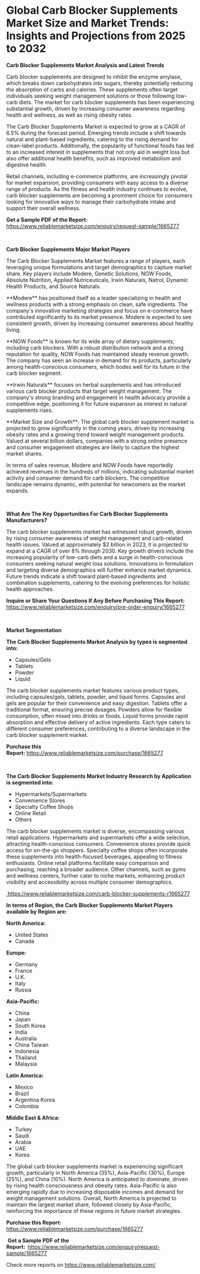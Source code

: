 <p><h1>Global Carb Blocker Supplements Market Size and Market Trends: Insights and Projections from 2025 to 2032</h1></p><p><strong>Carb Blocker Supplements Market Analysis and Latest Trends</strong></p>
<p><p>Carb blocker supplements are designed to inhibit the enzyme amylase, which breaks down carbohydrates into sugars, thereby potentially reducing the absorption of carbs and calories. These supplements often target individuals seeking weight management solutions or those following low-carb diets. The market for carb blocker supplements has been experiencing substantial growth, driven by increasing consumer awareness regarding health and wellness, as well as rising obesity rates. </p><p>The Carb Blocker Supplements Market is expected to grow at a CAGR of 6.5% during the forecast period. Emerging trends include a shift towards natural and plant-based ingredients, catering to the rising demand for clean-label products. Additionally, the popularity of functional foods has led to an increased interest in supplements that not only aid in weight loss but also offer additional health benefits, such as improved metabolism and digestive health. </p><p>Retail channels, including e-commerce platforms, are increasingly pivotal for market expansion, providing consumers with easy access to a diverse range of products. As the fitness and health industry continues to evolve, carb blocker supplements are becoming a prominent choice for consumers looking for innovative ways to manage their carbohydrate intake and support their overall wellness.</p></p>
<p><strong>Get a Sample PDF of the Report:&nbsp;</strong> <a href="https://www.reliablemarketsize.com/enquiry/request-sample/1665277?utm_campaign=2472&utm_medium=2&utm_source=Github&utm_content=ia&utm_term=08032025&utm_id=carb-blocker-supplements">https://www.reliablemarketsize.com/enquiry/request-sample/1665277</a></p>
<p>&nbsp;</p>
<p><strong>Carb Blocker Supplements Major Market Players</strong></p>
<p><p>The Carb Blocker Supplements Market features a range of players, each leveraging unique formulations and target demographics to capture market share. Key players include Modere, Genetic Solutions, NOW Foods, Absolute Nutrition, Applied Nutriceuticals, Irwin Naturals, Natrol, Dynamic Health Products, and Source Naturals.</p><p>**Modere** has positioned itself as a leader specializing in health and wellness products with a strong emphasis on clean, safe ingredients. The company's innovative marketing strategies and focus on e-commerce have contributed significantly to its market presence. Modere is expected to see consistent growth, driven by increasing consumer awareness about healthy living.</p><p>**NOW Foods** is known for its wide array of dietary supplements, including carb blockers. With a robust distribution network and a strong reputation for quality, NOW Foods has maintained steady revenue growth. The company has seen an increase in demand for its products, particularly among health-conscious consumers, which bodes well for its future in the carb blocker segment.</p><p>**Irwin Naturals** focuses on herbal supplements and has introduced various carb blocker products that target weight management. The company's strong branding and engagement in health advocacy provide a competitive edge, positioning it for future expansion as interest in natural supplements rises.</p><p>**Market Size and Growth**: The global carb blocker supplement market is projected to grow significantly in the coming years, driven by increasing obesity rates and a growing trend toward weight management products. Valued at several billion dollars, companies with a strong online presence and consumer engagement strategies are likely to capture the highest market shares.</p><p>In terms of sales revenue, Modere and NOW Foods have reportedly achieved revenues in the hundreds of millions, indicating substantial market activity and consumer demand for carb blockers. The competitive landscape remains dynamic, with potential for newcomers as the market expands.</p></p>
<p>&nbsp;</p>
<p><strong>What Are The Key Opportunities For Carb Blocker Supplements Manufacturers?</strong></p>
<p><p>The carb blocker supplements market has witnessed robust growth, driven by rising consumer awareness of weight management and carb-related health issues. Valued at approximately $2 billion in 2023, it is projected to expand at a CAGR of over 8% through 2030. Key growth drivers include the increasing popularity of low-carb diets and a surge in health-conscious consumers seeking natural weight loss solutions. Innovations in formulation and targeting diverse demographics will further enhance market dynamics. Future trends indicate a shift toward plant-based ingredients and combination supplements, catering to the evolving preferences for holistic health approaches.</p></p>
<p><strong>Inquire or Share Your Questions If Any Before Purchasing This Report:</strong> <a href="https://www.reliablemarketsize.com/enquiry/pre-order-enquiry/1665277?utm_campaign=2472&utm_medium=2&utm_source=Github&utm_content=ia&utm_term=08032025&utm_id=carb-blocker-supplements">https://www.reliablemarketsize.com/enquiry/pre-order-enquiry/1665277</a></p>
<p>&nbsp;</p>
<p><strong>Market Segmentation</strong></p>
<p><strong>The Carb Blocker Supplements Market Analysis by types is segmented into:</strong></p>
<p><ul><li>Capsules/Gels</li><li>Tablets</li><li>Powder</li><li>Liquid</li></ul></p>
<p><p>The carb blocker supplements market features various product types, including capsules/gels, tablets, powder, and liquid forms. Capsules and gels are popular for their convenience and easy digestion. Tablets offer a traditional format, ensuring precise dosages. Powders allow for flexible consumption, often mixed into drinks or foods. Liquid forms provide rapid absorption and effective delivery of active ingredients. Each type caters to different consumer preferences, contributing to a diverse landscape in the carb blocker supplement market.</p></p>
<p><strong>Purchase this Report:&nbsp;</strong><a href="https://www.reliablemarketsize.com/purchase/1665277?utm_campaign=2472&utm_medium=2&utm_source=Github&utm_content=ia&utm_term=08032025&utm_id=carb-blocker-supplements">https://www.reliablemarketsize.com/purchase/1665277</a></p>
<p>&nbsp;</p>
<p><strong>The Carb Blocker Supplements Market Industry Research by Application is segmented into:</strong></p>
<p><ul><li>Hypermarkets/Supermarkets</li><li>Convenience Stores</li><li>Specialty Coffee Shops</li><li>Online Retail</li><li>Others</li></ul></p>
<p><p>The carb blocker supplements market is diverse, encompassing various retail applications. Hypermarkets and supermarkets offer a wide selection, attracting health-conscious consumers. Convenience stores provide quick access for on-the-go shoppers. Specialty coffee shops often incorporate these supplements into health-focused beverages, appealing to fitness enthusiasts. Online retail platforms facilitate easy comparison and purchasing, reaching a broader audience. Other channels, such as gyms and wellness centers, further cater to niche markets, enhancing product visibility and accessibility across multiple consumer demographics.</p></p>
<p><a href="https://www.reliablemarketsize.com/carb-blocker-supplements-r1665277?utm_campaign=2472&utm_medium=2&utm_source=Github&utm_content=ia&utm_term=08032025&utm_id=carb-blocker-supplements">&nbsp;https://www.reliablemarketsize.com/carb-blocker-supplements-r1665277</a></p>
<p><strong>In terms of Region, the Carb Blocker Supplements Market Players available by Region are:</strong></p>
<p>
    <p> <strong> North America: </strong>
        <ul>
            <li>United States</li>
            <li>Canada</li>
        </ul>
        </p> 
    <p> <strong> Europe: </strong>
        <ul>
            <li>Germany</li>
            <li>France</li>
            <li>U.K.</li>
            <li>Italy</li>
            <li>Russia</li>
        </ul>
        </p> 
    <p> <strong> Asia-Pacific: </strong>
        <ul>
            <li>China</li>
            <li>Japan</li>
            <li>South Korea</li>
            <li>India</li>
            <li>Australia</li>
            <li>China Taiwan</li>
            <li>Indonesia</li>
            <li>Thailand</li>
            <li>Malaysia</li>
        </ul>
        </p> 
    <p> <strong> Latin America: </strong>
        <ul>
            <li>Mexico</li>
            <li>Brazil</li>
            <li>Argentina Korea</li>
            <li>Colombia</li>
        </ul>
        </p> 
    <p> <strong> Middle East & Africa: </strong>
        <ul>
            <li>Turkey</li>
            <li>Saudi</li>
            <li>Arabia</li>
            <li>UAE</li>
            <li>Korea</li>
        </ul>
    </p>
    </p>
<p><p>The global carb blocker supplements market is experiencing significant growth, particularly in North America (35%), Asia-Pacific (30%), Europe (25%), and China (10%). North America is anticipated to dominate, driven by rising health consciousness and obesity rates. Asia-Pacific is also emerging rapidly due to increasing disposable incomes and demand for weight management solutions. Overall, North America is projected to maintain the largest market share, followed closely by Asia-Pacific, reinforcing the importance of these regions in future market strategies.</p></p>
<p><strong>Purchase this Report: </strong><a href="https://www.reliablemarketsize.com/purchase/1665277?utm_campaign=2472&utm_medium=2&utm_source=Github&utm_content=ia&utm_term=08032025&utm_id=carb-blocker-supplements">https://www.reliablemarketsize.com/purchase/1665277</a></p>
<p>&nbsp;<strong>Get a Sample PDF of the Report:&nbsp;&nbsp;</strong><a href="https://www.reliablemarketsize.com/enquiry/request-sample/1665277?utm_campaign=2472&utm_medium=2&utm_source=Github&utm_content=ia&utm_term=08032025&utm_id=carb-blocker-supplements">https://www.reliablemarketsize.com/enquiry/request-sample/1665277</a></p>
<p><strong></strong></p>
<p>Check more reports on <a href="https://www.reliablemarketsize.com/?utm_campaign=2472&utm_medium=2&utm_source=Github&utm_content=ia&utm_term=08032025&utm_id=carb-blocker-supplements">https://www.reliablemarketsize.com/</a></p>